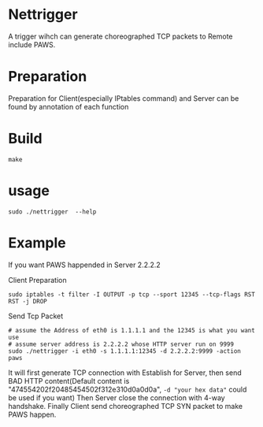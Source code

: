 # Nettrigger  
A trigger wihch can generate choreographed TCP packets to Remote include PAWS.  

# Preparation  
Preparation for Client(especially IPtables command) and Server can be found by annotation of each function

# Build 
`make`  

# usage  
`sudo ./nettrigger  --help`

# Example  
If you want PAWS happended in Server 2.2.2.2 

Client Preparation
```
sudo iptables -t filter -I OUTPUT -p tcp --sport 12345 --tcp-flags RST RST -j DROP
```  

Send Tcp Packet  
```  
# assume the Address of eth0 is 1.1.1.1 and the 12345 is what you want use  
# assume server address is 2.2.2.2 whose HTTP server run on 9999
sudo ./nettrigger -i eth0 -s 1.1.1.1:12345 -d 2.2.2.2:9999 -action paws
```  
It will first generate TCP connection with Establish for Server, then send BAD HTTP content(Default content is "474554202f20485454502f312e310d0a0d0a", `-d "your hex data"` could be used if you want) 
Then Server close the connection with 4-way handshake. Finally Client send choreographed TCP SYN packet to make PAWS happen.  

